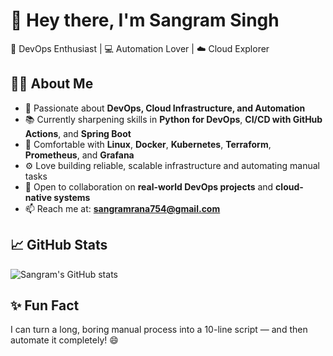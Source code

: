 # 👋 Hey there, I'm Sangram Singh

🚀 DevOps Enthusiast | 💻 Automation Lover | ☁️ Cloud Explorer

## 👨‍💻 About Me

- 🔧 Passionate about **DevOps, Cloud Infrastructure, and Automation**
- 📚 Currently sharpening skills in **Python for DevOps**, **CI/CD with GitHub Actions**, and **Spring Boot**
- 🐧 Comfortable with **Linux**, **Docker**, **Kubernetes**, **Terraform**, **Prometheus**, and **Grafana**
- ⚙️ Love building reliable, scalable infrastructure and automating manual tasks
- 🤝 Open to collaboration on **real-world DevOps projects** and **cloud-native systems**
- 📫 Reach me at: **sangramrana754@gmail.com**

## 📈 GitHub Stats

![Sangram's GitHub stats](https://github-readme-stats.vercel.app/api?username=sangramrana754&show_icons=true&theme=radical)

## ✨ Fun Fact

I can turn a long, boring manual process into a 10-line script — and then automate it completely! 😄
